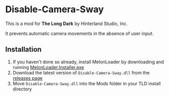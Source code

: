# Disable-Camera-Sway

This is a mod for **The Long Dark** by Hinterland Studio, Inc.

It prevents automatic camera movements in the absence of user input.

## Installation

1. If you haven't done so already, install MelonLoader by downloading and running [MelonLoader.Installer.exe](https://github.com/HerpDerpinstine/MelonLoader/releases/latest/download/MelonLoader.Installer.exe)
2. Download the latest version of `Disable-Camera-Sway.dll` from the [releases page](https://github.com/zeobviouslyfakeacc/Disable-Camera-Sway/releases)
3. Move `Disable-Camera-Sway.dll` into the Mods folder in your TLD install directory
